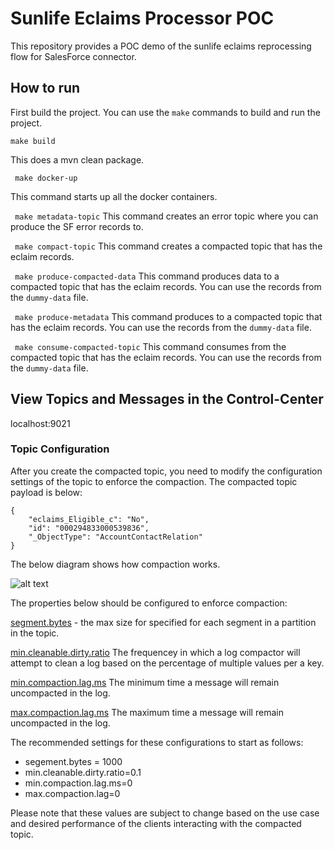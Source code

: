 # Sunlife Eclaims Processor POC


This repository provides a POC demo of the sunlife eclaims reprocessing flow for SalesForce connector.

## How to run

First build the project. You can use the `make` commands to build and run the project.

```make build```

This does a mvn clean package.

``` make docker-up```

This command starts up all the docker containers. 

``` make metadata-topic```
This command creates an error topic where you can produce the SF error records to.

``` make compact-topic```
This command creates a compacted topic that has the eclaim records.

``` make produce-compacted-data```
This command produces data to a compacted topic that has the eclaim records. You can use the records from the `dummy-data` file.

``` make produce-metadata```
This command produces to a compacted topic that has the eclaim records. You can use the records from the `dummy-data` file.

``` make consume-compacted-topic```
This command consumes from the compacted topic that has the eclaim records. You can use the records from the `dummy-data` file.

## View Topics and Messages in the Control-Center

localhost:9021

### Topic Configuration

After you create the compacted topic, you need to modify the configuration settings of the topic to enforce the compaction. The compacted topic payload is below:

```
{ 
    "eclaims_Eligible_c": "No", 
    "id": "000294833000539836", 
    "_ObjectType": "AccountContactRelation" 
}
```

The below diagram shows how compaction works.

![alt text](https://github.com/NiyiOdumosu/sunlife-eclaims-processor-poc/blob/master/src/main/resources/log-compaction.png)

The properties below should be configured to enforce compaction:

[segment.bytes](https://docs.confluent.io/platform/current/installation/configuration/topic-configs.html#topicconfigs_segment.bytes) - the max size for specified for each segment in a partition in the topic.

[min.cleanable.dirty.ratio](https://docs.confluent.io/platform/current/installation/configuration/topic-configs.html#topicconfigs_min.cleanable.dirty.ratio) The frequencey in which a log compactor will attempt to clean a log based on the percentage of multiple values per a key.

[min.compaction.lag.ms](https://docs.confluent.io/platform/current/installation/configuration/topic-configs.html#topicconfigs_min.compaction.lag.ms) The minimum time a message will remain uncompacted in the log.

[max.compaction.lag.ms](https://docs.confluent.io/platform/current/installation/configuration/topic-configs.html#topicconfigs_max.compaction.lag.ms) The maximum time a message will remain uncompacted in the log.

The recommended settings for these configurations to start as follows:

* segement.bytes = 1000
* min.cleanable.dirty.ratio=0.1
* min.compaction.lag.ms=0
* max.compaction.lag=0

Please note that these values are subject to change based on the use case and desired performance of the clients interacting with the compacted topic.
